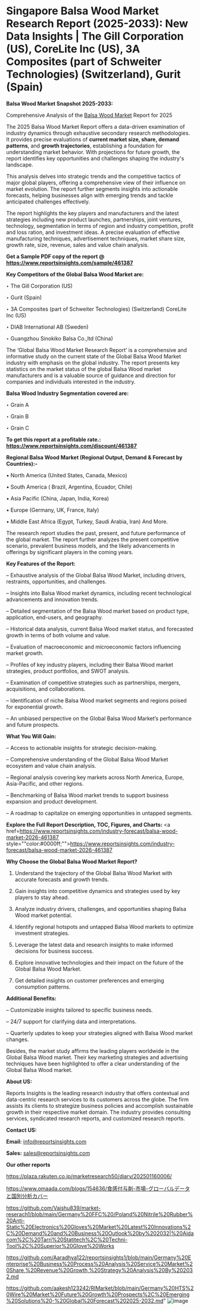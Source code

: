 # Singapore Balsa Wood Market Research Report (2025-2033): New Data Insights | The Gill Corporation (US), CoreLite Inc (US), 3A Composites (part of Schweiter Technologies) (Switzerland), Gurit (Spain)

<strong>Balsa Wood Market Snapshot 2025-2033:</strong>

Comprehensive Analysis of the <a href=https://www.reportsinsights.com/sample/461387>Balsa Wood Market</a> Report for 2025

The 2025 Balsa Wood Market Report offers a data-driven examination of industry dynamics through exhaustive secondary research methodologies. It provides precise evaluations of <strong>current market size, share, demand patterns</strong>, and <strong>growth trajectories</strong>, establishing a foundation for understanding market behavior. With projections for future growth, the report identifies key opportunities and challenges shaping the industry's landscape.

This analysis delves into strategic trends and the competitive tactics of major global players, offering a comprehensive view of their influence on market evolution. The report further segments insights into actionable forecasts, helping businesses align with emerging trends and tackle anticipated challenges effectively.

The report highlights the key players and manufacturers and the latest strategies including new product launches, partnerships, joint ventures, technology, segmentation in terms of region and industry competition, profit and loss ration, and investment ideas. A precise evaluation of effective manufacturing techniques, advertisement techniques, market share size, growth rate, size, revenue, sales and value chain analysis.

<strong>Get a Sample PDF copy of the report @ <a href=https://www.reportsinsights.com/sample/461387 style=color:#0000ff;>https://www.reportsinsights.com/sample/461387</a></strong>

<strong>Key Competitors of the Global Balsa Wood Market are:</strong>

‣ The Gill Corporation (US)

‣ Gurit (Spain)

‣ 3A Composites (part of Schweiter Technologies) (Switzerland) CoreLite Inc (US)

‣ DIAB International AB (Sweden)

‣ Guangzhou Sinokiko Balsa Co.,ltd (China)

The ‘Global Balsa Wood Market Research Report’ is a comprehensive and informative study on the current state of the Global Balsa Wood Market industry with emphasis on the global industry. The report presents key statistics on the market status of the global Balsa Wood market manufacturers and is a valuable source of guidance and direction for companies and individuals interested in the industry.

<strong>Balsa Wood Industry Segmentation covered are:</strong>

‣ Grain A

‣ Grain B

‣ Grain C

<strong>To get this report at a profitable rate.: <a href=https://www.reportsinsights.com/discount/461387 style=color:#0000ff;>https://www.reportsinsights.com/discount/461387</a></strong>

<strong>Regional Balsa Wood Market (Regional Output, Demand &amp; Forecast by Countries):-</strong>

• North America (United States, Canada, Mexico)

• South America ( Brazil, Argentina, Ecuador, Chile)

• Asia Pacific (China, Japan, India, Korea)

• Europe (Germany, UK, France, Italy)

• Middle East Africa (Egypt, Turkey, Saudi Arabia, Iran) And More.

The research report studies the past, present, and future performance of the global market. The report further analyzes the present competitive scenario, prevalent business models, and the likely advancements in offerings by significant players in the coming years.

<strong>Key Features of the Report:</strong>

– Exhaustive analysis of the Global Balsa Wood Market, including drivers, restraints, opportunities, and challenges.

– Insights into Balsa Wood market dynamics, including recent technological advancements and innovation trends.

– Detailed segmentation of the Balsa Wood market based on product type, application, end-users, and geography.

– Historical data analysis, current Balsa Wood market status, and forecasted growth in terms of both volume and value.

– Evaluation of macroeconomic and microeconomic factors influencing market growth.

– Profiles of key industry players, including their Balsa Wood market strategies, product portfolios, and SWOT analysis.

– Examination of competitive strategies such as partnerships, mergers, acquisitions, and collaborations.

– Identification of niche Balsa Wood market segments and regions poised for exponential growth.

– An unbiased perspective on the Global Balsa Wood Market’s performance and future prospects.

<strong>What You Will Gain:</strong>

– Access to actionable insights for strategic decision-making.

– Comprehensive understanding of the Global Balsa Wood Market ecosystem and value chain analysis.

– Regional analysis covering key markets across North America, Europe, Asia-Pacific, and other regions.

– Benchmarking of Balsa Wood market trends to support business expansion and product development.

– A roadmap to capitalize on emerging opportunities in untapped segments.

<strong>Explore the Full Report Description, TOC, Figures, and Charts:</strong>
<a href=https://www.reportsinsights.com/industry-forecast/balsa-wood-market-2026-461387 style=""color:#0000ff;"">https://www.reportsinsights.com/industry-forecast/balsa-wood-market-2026-461387</a>

<strong>Why Choose the Global Balsa Wood Market Report?</strong>

1. Understand the trajectory of the Global Balsa Wood Market with accurate forecasts and growth trends.

2. Gain insights into competitive dynamics and strategies used by key players to stay ahead.

3. Analyze industry drivers, challenges, and opportunities shaping Balsa Wood market potential.

4. Identify regional hotspots and untapped Balsa Wood markets to optimize investment strategies.

5. Leverage the latest data and research insights to make informed decisions for business success.

6. Explore innovative technologies and their impact on the future of the Global Balsa Wood Market.

7. Get detailed insights on customer preferences and emerging consumption patterns.

<strong>Additional Benefits:</strong>

– Customizable insights tailored to specific business needs.

– 24/7 support for clarifying data and interpretations.

– Quarterly updates to keep your strategies aligned with Balsa Wood market changes.

Besides, the market study affirms the leading players worldwide in the Global Balsa Wood market. Their key marketing strategies and advertising techniques have been highlighted to offer a clear understanding of the Global Balsa Wood market.

<strong><strong>About US</strong>:</strong>

Reports Insights is the leading research industry that offers contextual and data-centric research services to its customers across the globe. The firm assists its clients to strategize business policies and accomplish sustainable growth in their respective market domain. The industry provides consulting services, syndicated research reports, and customized research reports.

<strong>Contact US:</strong>

<p class=><b>Email:</b> <a href=mailto:info@reportsinsights.com>info@reportsinsights.com</a></p>
<p class=><b>Sales:</b> <a href=mailto:sales@reportsinsights.com>sales@reportsinsights.com</a></p>

<strong>Our other reports</strong>

<a href=https://plaza.rakuten.co.jp/marketresearch50/diary/202501160006/>https://plaza.rakuten.co.jp/marketresearch50/diary/202501160006/</a>

<a href=https://www.omaada.com/blogs/154636/食感付与剤-市場-グローバルデータと国別分析カバー>https://www.omaada.com/blogs/154636/食感付与剤-市場-グローバルデータと国別分析カバー</a>

<a href=https://github.com/Vaishu839/market-reserach1/blob/main/Germany%20FFC%20/Poland%20Nitrile%20Rubber%20Anti-Static%20Electronics%20Gloves%20Market%20Latest%20Innovations%2C%20Demand%20and%20Business%20Outlook%20by%202032|%20Aidacom%2C%20Tarri%20Statitech%2C%20Techni-Tool%2C%20Superior%20Glove%20Works>https://github.com/Vaishu839/market-reserach1/blob/main/Germany%20FFC%20/Poland%20Nitrile%20Rubber%20Anti-Static%20Electronics%20Gloves%20Market%20Latest%20Innovations%2C%20Demand%20and%20Business%20Outlook%20by%202032|%20Aidacom%2C%20Tarri%20Statitech%2C%20Techni-Tool%2C%20Superior%20Glove%20Works</a>

<a href=https://github.com/Aaradhya122/reportsinsights1/blob/main/Germany%20Enterprise%20Business%20Process%20Analysis%20Service%20Market%20Share,%20Revenue%20Growth,%20Strategy%20Analysis%20By%202032.md>https://github.com/Aaradhya122/reportsinsights1/blob/main/Germany%20Enterprise%20Business%20Process%20Analysis%20Service%20Market%20Share,%20Revenue%20Growth,%20Strategy%20Analysis%20By%202032.md</a>

<a href=https://github.com/aakesh123242/RIMarket/blob/main/Germany%20HTS%20Wire%20Market%20Future%20Growth%20Prospects%2C%20Emerging%20Solutions%20-%20Global%20Forecast%202025-2032.md>https://github.com/aakesh123242/RIMarket/blob/main/Germany%20HTS%20Wire%20Market%20Future%20Growth%20Prospects%2C%20Emerging%20Solutions%20-%20Global%20Forecast%202025-2032.md</a>"
![image](https://github.com/user-attachments/assets/e4ab2417-521a-414c-8850-16b0ca8467d1)
